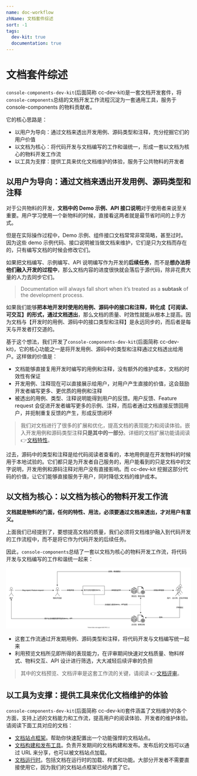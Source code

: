 ```yaml
---
name: doc-workflow
zhName: 文档套件综述
sort: -1
tags:
  dev-kit: true
  documentation: true
---
```


# 文档套件综述

`console-components-dev-kit`(后面简称 cc-dev-kit)是一套文档开发套件，将`console-components`总结的文档开发工作流程沉淀为一套通用工具，服务于 console-components 的物料贡献者。

它的核心思路是：

- 以用户为导向：通过文档来透出开发用例、源码类型和注释，充分挖掘它们的用户价值
- 以文档为核心：将代码开发与文档编写的工作和谐统一，形成一套以文档为核心的物料开发工作流
- 以工具为支撑：提供工具来优化文档维护的体验，服务于公共物料的开发者

## 以用户为导向：通过文档来透出开发用例、源码类型和注释

对于公共物料的开发，**文档中的 Demo 示例、API 接口说明**对于使用者来说至关重要。用户学习使用一个新物料的时候，直接看这两者就是最节省时间的上手方式。

但是在实际操作过程中，Demo 示例、组件接口文档常常非常简略，甚至过时。因为这些 demo 示例代码、接口说明被当做文档来维护，它们是只为文档而存在的，只有编写文档的时候会修改它们。

如果把文档编写、示例编写、API 说明编写作为开发的**后续任务**，而不是**想办法将他们融入开发的过程中**，那么文档内容的进度很快就会落后于源代码，除非花费大量的人力去同步它们。

> Documentation will always fall short when it’s treated as a **subtask** of the development process.

如果我们能够**把本地开发时使用的用例、源码中的接口和注释，转化成【可阅读、可交互】的形式，通过文档透出**，那么文档的质量、时效性就能从根本上提高。因为文档与【开发时的用例、源码中的接口类型和注释】是永远同步的，而后者是每天与开发者打交道的。

基于这个想法，我们开发了`console-components-dev-kit`(后面简称 cc-dev-kit)，它的核心功能之一是将开发用例、源码中的类型和注释通过文档透出给用户。这样做的价值是：

- 文档能够直接复用开发时编写的用例和注释，没有额外的维护成本，文档的时效性有保证
- 开发用例、注释现在可以直接展示给用户，对用户产生直接的价值，这会鼓励开发者编写更多、更优质的用例和注释
- 被透出的用例、类型、注释说明能得到用户的反馈。用户反馈、Feature request 会促进开发者编写更多的示例、注释，而后者通过文档直接反馈回用户，并扼制重复反馈的产生，形成反馈闭环

> 我们对文档进行了很多的扩展和优化，提高文档的表现能力和阅读体验。嵌入开发用例和源码类型注释**只是其中的一部分**。详细的文档扩展功能请阅读 👉[文档特性](./doc-features)。

过去，源码中的类型和注释是给代码阅读者查看的，本地用例是在开发物料的时候用于本地试验的。它们都只是为开发者自己服务的，用户能看到的只是文档中的文字说明，开发用例和源码注释对用户没有直接影响。而 cc-dev-kit 挖掘这部分代码的价值，让它们能够直接服务于用户，同时降低文档的维护成本。

## 以文档为核心：以文档为核心的物料开发工作流

**文档就是物料的门面，任何的特性、用法，必须要通过文档来透出，才对用户有意义。**

上面我们已经提到了，要想提高文档的质量，我们必须将文档维护融入到代码开发的工作流程中，而不是将它作为代码开发的后续任务。

因此，`console-components`总结了一套以文档为核心的物料开发工作流，将代码开发与文档编写的工作和谐统一起来：

![以文档为核心的物料开发工作流](./assets/feedback.svg '以文档为核心的物料开发工作流')

- 这套工作流通过开发期用例、源码类型和注释，将代码开发与文档编写统一起来
- 利用预览文档所见即所得的表现能力，在评审期间快速对文档质量、物料样式、物料交互、API 设计进行筛选，大大减轻后续评审的负担

> 其中的文档预览、文档评审是这套工作流的关键，请阅读 👉[文档评审](./doc-review)。

## 以工具为支撑：提供工具来优化文档维护的体验

`console-components-dev-kit`(后面简称 cc-dev-kit)套件涵盖了文档维护的各个方面，支持上述的文档能力和工作流，提高用户的阅读体验、开发者的维护体验。请阅读下面工具对应的文档：

- [文档站点框架](./doc-theme)。帮助你快速配置出一个功能强悍的文档站点。
- [文档构建和发布工具](./lib-publisher)。负责开发期间的文档构建和发布。发布后的文档可以通过 URL 来分享，也可以被文档站点加载。
- [文档运行时](./lib-documenter)。包括文档在运行时的加载、样式和功能。大部分开发者不需要直接使用它，因为我们的文档站点框架已经内置了它。

